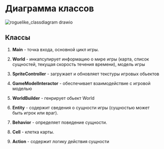 # Диаграмма классов
![roguelike_classdiagram drawio](https://user-images.githubusercontent.com/54818274/205717376-801ab932-2898-4171-ac93-f97ee9340423.png)


## Классы

1. **Main** - точка входа, основной цикл игры.

2. **World** - инкапсулирует информацию о мире игры (карта, список сущностей, текущая скорость течения времени), модель игры

3. **SpriteController** - загружает и обновляет текстуры игровых обьектов

4. **GameModelInteractor** - обеспечивает взаимодействие с игровой моделью

5. **WorldBuilder** - генрирует обьект World 

6. **Entity** - содержит сведения о сущности игры (сущностью может быть игрок или враг).

7. **Behavior** - определяет поведение сущности.

8. **Cell** - клетка карты.

9. **Action** - содержит логику действия сущности

   


